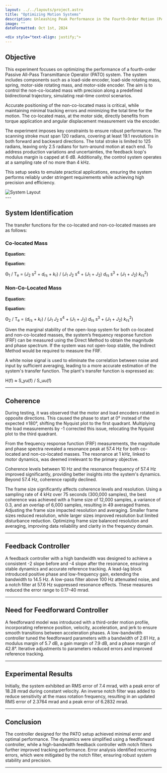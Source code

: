 ```yaml
---
layout: ../../layouts/project.astro
title: "Optimizing Motion Systems"
description: Unleashing Peak Performance in the Fourth-Order Motion (PATO) Control System
image: ""
dateFormatted: Oct 1st, 2024

<div style="text-align: justify;">
---
```

## Objective

This experiment focuses on optimizing the performance of a fourth-order Passive All-Pass Transmittance Operator (PATO) system. The system includes components such as a load-side encoder, load-side rotating mass, spring, motor-side rotating mass, and motor-side encoder. The aim is to control the non-co-located mass with precision along a predefined bidirectional trajectory, simulating real-time control scenarios.

Accurate positioning of the non-co-located mass is critical, while maintaining minimal tracking errors and minimizing the total time for the motion. The co-located mass, at the motor side, directly benefits from torque application and angular displacement measurement via the encoder.

The experiment imposes key constraints to ensure robust performance. The scanning stroke must span 120 radians, covering at least 19.1 revolutions in both forward and backward directions. The total stroke is limited to 125 radians, leaving only 2.5 radians for turn-around motion at each end. To address production variations and uncertainties, the feedback loop's modulus margin is capped at 6 dB. Additionally, the control system operates at a sampling rate of no more than 4 kHz.

This setup seeks to emulate practical applications, ensuring the system performs reliably under stringent requirements while achieving high precision and efficiency.

<div class="flex justify-center my-1">
  <img 
    src="/assets/images/projects/PATOsetup/Figure2_FBD.png" 
    alt="System Layout" 
    class="max-w-full h-auto rounded-lg"
  />
</div>
---

## System Identification

The transfer functions for the co-located and non-co-located masses are as follows:

### Co-located Mass

**Equation:**

<div>
  <p><strong>Equation:</strong></p>
  <p>
    Θ<sub>1</sub> / T<sub>e</sub> =
    (<i>J</i><sub>2</sub> s<sup>2</sup> + <i>d</i><sub>rs</sub> + <i>k</i><sub>r</sub>) /
    (<i>J</i><sub>1</sub> <i>J</i><sub>2</sub> s<sup>4</sup> +
    (<i>J</i><sub>1</sub> + <i>J</i><sub>2</sub>) <i>d</i><sub>rs</sub> s<sup>3</sup> +
    (<i>J</i><sub>1</sub> + <i>J</i><sub>2</sub>) <i>k</i><sub>rs</sub><sup>2</sup>)
  </p>
</div>


### Non-Co-Located Mass

**Equation:**

<div>
  <p><strong>Equation:</strong></p>
  <p>
    Θ<sub>2</sub> / T<sub>e</sub> =
    (<i>d</i><sub>rs</sub> + <i>k</i><sub>r</sub>) /
    (<i>J</i><sub>1</sub> <i>J</i><sub>2</sub> s<sup>4</sup> +
    (<i>J</i><sub>1</sub> + <i>J</i><sub>2</sub>) <i>d</i><sub>rs</sub> s<sup>3</sup> +
    (<i>J</i><sub>1</sub> + <i>J</i><sub>2</sub>) <i>k</i><sub>rs</sub><sup>2</sup>)
  </p>
</div>

Given the marginal stability of the open-loop system for both co-located and non-co-located masses, the system’s frequency response function (FRF) can be measured using the Direct Method to obtain the magnitude and phase spectrum. If the system was not open-loop stable, the Indirect Method would be required to measure the FRF.

A white noise signal is used to eliminate the correlation between noise and input by sufficient averaging, leading to a more accurate estimation of the system's transfer function. The plant's transfer function is expressed as:

H(f) ≈ S_yu(f) / S_uu(f)

---

## Coherence

During testing, it was observed that the motor and load encoders rotated in opposite directions. This caused the phase to start at 0° instead of the expected ±180°, shifting the Nyquist plot to the first quadrant. Multiplying the load measurements by -1 corrected this issue, relocating the Nyquist plot to the third quadrant.

From the frequency response function (FRF) measurements, the magnitude and phase spectra revealed a resonance peak at 57.4 Hz for both co-located and non-co-located masses. The resonance at 1 kHz, linked to motor dynamics, was deemed irrelevant to the primary objective.

Coherence levels between 10 Hz and the resonance frequency of 57.4 Hz improved significantly, providing better insights into the system's dynamics. Beyond 57.4 Hz, coherence rapidly declined.

The frame size significantly affects coherence levels and resolution. Using a sampling rate of 4 kHz over 75 seconds (300,000 samples), the best coherence was achieved with a frame size of 12,000 samples, a variance of 0.3, and an overlap of 6,000 samples, resulting in 49 averaged frames. Adjusting the frame size impacted resolution and averaging. Smaller frame sizes reduced resolution, while larger sizes improved resolution but limited disturbance reduction. Optimizing frame size balanced resolution and averaging, improving data reliability and clarity in the frequency domain.

---

## Feedback Controller

A feedback controller with a high bandwidth was designed to achieve a consistent -2 slope before and -4 slope after the resonance, ensuring stable dynamics and accurate reference tracking. A lead-lag block introduced positive phase and low-frequency gain, extending the bandwidth to 14.5 Hz. A low-pass filter above 100 Hz attenuated noise, and a notch filter at 57.6 Hz suppressed resonance effects. These measures reduced the error range to 0.17–40 mrad.

---

## Need for Feedforward Controller

A feedforward model was introduced with a third-order motion profile, incorporating reference position, velocity, acceleration, and jerk to ensure smooth transitions between acceleration phases. A low-bandwidth controller tuned the feedforward parameters with a bandwidth of 2.61 Hz, a modulus margin of 5.7 dB, a gain margin of 7.9 dB, and a phase margin of 42.8°. Iterative adjustments to parameters reduced errors and improved reference tracking.

---

## Experimental Results

Initially, the system exhibited an RMS error of 7.4 mrad, with a peak error of 18.28 mrad during constant velocity. An inverse notch filter was added to reduce sensitivity at the mass rotation frequency, resulting in an updated RMS error of 2.3764 mrad and a peak error of 6.2832 mrad.

---

## Conclusion

The controller designed for the PATO setup achieved minimal error and optimal performance. The dynamics were simplified using a feedforward controller, while a high-bandwidth feedback controller with notch filters further improved tracking performance. Error analysis identified recurring errors, which were mitigated by the notch filter, ensuring robust system stability and precision.

---
</div>
